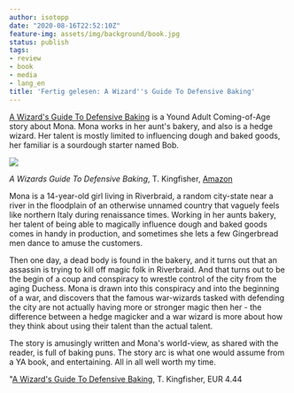 ```yaml
---
author: isotopp
date: "2020-08-16T22:52:10Z"
feature-img: assets/img/background/book.jpg
status: publish
tags:
- review
- book
- media
- lang_en
title: 'Fertig gelesen: A Wizard''s Guide To Defensive Baking'
---
```

[A Wizard's Guide To Defensive Baking](https://www.amazon.de/Wizards-Guide-Defensive-Baking-English-ebook/dp/B08CJ86Y1W)
is a Yound Adult Coming-of-Age story about Mona. Mona works in her aunt's
bakery, and also is a hedge wizard. Her talent is mostly limited to
influencing dough and baked goods, her familiar is a sourdough starter named
Bob.


[![](/uploads/2020/08/defensive-baking.jpg)](https://www.amazon.de/Wizards-Guide-Defensive-Baking-English-ebook/dp/B08CJ86Y1W)

*A Wizards Guide To Defensive Baking*, T. Kingfisher, [Amazon](https://www.amazon.de/Wizards-Guide-Defensive-Baking-English-ebook/dp/B08CJ86Y1W)

Mona is a 14-year-old girl living in Riverbraid, a random city-state near a
river in the floodplain of an otherwise unnamed country that vaguely feels
like northern Italy during renaissance times. Working in her aunts bakery,
her talent of being able to magically influence dough and baked goods comes
in handy in production, and sometimes she lets a few Gingerbread men dance
to amuse the customers.

Then one day, a dead body is found in the bakery, and it turns out that an
assassin is trying to kill off magic folk in Riverbraid.  And that turns out
to be the begin of a coup and conspiracy to wrestle control of the city from
the aging Duchess. Mona is drawn into this conspiracy and into the beginning
of a war, and discovers that the famous war-wizards tasked with defending
the city are not actually having more or stronger magic then her - the
difference between a hedge magicker and a war wizard is more about how they
think about using their talent than the actual talent.

The story is amusingly written and Mona's world-view, as shared with the
reader, is full of baking puns. The story arc is what one would assume from
a YA book, and entertaining. All in all well worth my time.

"[A Wizard's Guide To Defensive Baking](https://www.amazon.de/Wizards-Guide-Defensive-Baking-English-ebook/dp/B08CJ86Y1W), T. Kingfisher, EUR 4.44
